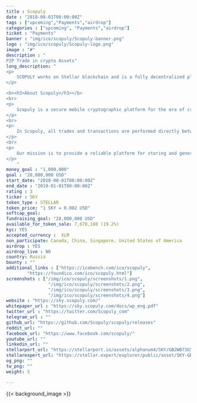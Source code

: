 ```yaml
---
title : Scopuly
date : "2018-08-01T00:00:00Z"
tags : ["upcoming","Payments","airdrop"]
categories : ["upcoming", "Payments","airdrop"]
ticket : "Payments"
banner : "img/ico/scopuly/Scopuly-banner.png"
logo : "img/ico/scopuly/Scopuly-logo.png"
image : "#"
description : "
P2P Trade in crypto Assets"
long_description: "
<p>
	SCOPULY works on Stellar blockchain and is a fully decentralized platform. Stellar is focused on a specific task: fast, reliable and low-cost transactions for a large number of users. It is faster cheaper and more reliable for users of services that will be launched in Scopuly. Scopuly allows the user to safely store and instantly transfer crypto-currency assets, issue their own crypto tokens, launch ICO campaigns, invest in ICO projects, and also trade crypto assets on a decentralised SDEX exchange in real time. People can safely store, attract, spend, pay, and exchange crypto-currency assets in one convenient and safe application. Scopuly has its own crypto asset - SKY. Maintaining token demand will be ensured by the fact that it is only possible to attract financing for ICO projects in Scopuly only in SKY tokens and in no other assets. SKY's tokens are always available on crypto exchanges for trade / exchange. We also have the Scopuly referral scheme, when someone activates a bonus program from the users referral code, they get 10% from each activation.
</p>

<b><h3>About Scopuly</h3></b>
<br>
<p>
	Scopuly is a secure mobile cryptographic platform for the era of crypto currency. People can safely store, attract, spend, pay, and exchange crypto-currency assets in one convenient and safe application.
</p>
<br>
<p>
	In Scopuly, all trades and transactions are performed directly between the participants, in blockchain, without a centralized database (which can easily be compromised by someone such as a hacker). Scopuly does not depend on the central server or database and all transactions (transactions of transfers, exchanges, exchange orders, emission of crypto assets) are made on Stellar blockchain. 
</p>
<br>
<p>
	Our mission is to provide a reliable platform for storing and generating new crypto-currencies, and a decentralized platform for crypto exchange/trading transactions, which is based on blockchain technologies and smart contracts. Scopuly has its own crypto asset - SKY.
</p>
	"
money_goal : "1,000,000"
goal : "28,000,000 USD"
start_date: "2018-08-01T00:00:00Z"
end_date : "2019-01-01T00:00:00Z"
rating : 3
ticker : SKY
token_type : STELLAR
token_price: "1 SKY = 0.002 USD"
softcap_goal: 
fundraising_goal: "28,000,000 USD"
available_for_token_sale: 7,678,180 (19.2%)
kyc: YES 
accepted_currency :  XLM
non_participate: Canada, China, Singapore, United States of America
airdrop : YES
airdrop_live : NO
country: Russia
bounty : ""
additional_links : ["https://icobench.com/ico/scopuly",
        "https://foundico.com/ico/scopuly.html"]
screenshots : ["/img/ico/scopuly/screenshots/1.png",
				"/img/ico/scopuly/screenshots/2.png",
				"/img/ico/scopuly/screenshots/3.png",
                "/img/ico/scopuly/screenshots/4.png"]
website : "https://sky.scopuly.com/"
whitepaper_url : "https://sky.scopuly.com/docs/wp_eng.pdf"
twitter_url : "https://twitter.com/Scopuly_com"
telegram_url : ""
github_url: "https://github.com/Scopuly/scopuly/releases"
reddit_url: ""
facebook_url: "https://www.facebook.com/scopuly/"
youtube_url: ""
linkedin_url: ""
stellarport_url: "https://stellarport.io/assets/alphanum4/SKY/GB2WB73G5IWRXEUTJANAIF52JFTDXOXORAP4S5HZRW23TZG2ONDVZMVA"
stellarexpert_url: "https://stellar.expert/explorer/public/asset/SKY-GB2WB73G5IWRXEUTJANAIF52JFTDXOXORAP4S5HZRW23TZG2ONDVZMVA"
og_png: ""
tw_png: ""
weight: 5

---
```



{{< background_image >}}
